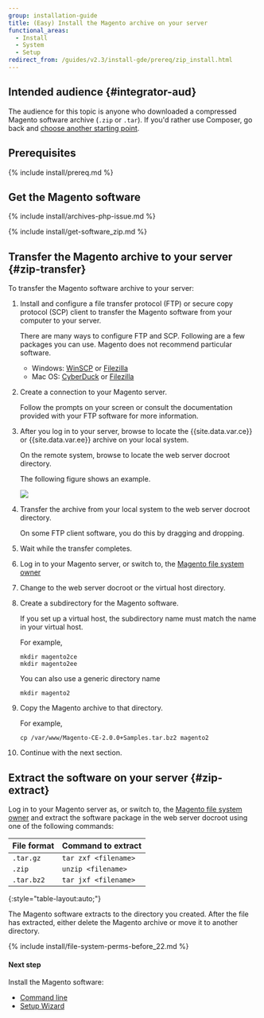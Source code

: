 ```yaml
---
group: installation-guide
title: (Easy) Install the Magento archive on your server
functional_areas:
  - Install
  - System
  - Setup
redirect_from: /guides/v2.3/install-gde/prereq/zip_install.html
---
```


## Intended audience {#integrator-aud}

The audience for this topic is anyone who downloaded a compressed Magento software archive (`.zip` or `.tar`). If you'd rather use Composer, go back and [choose another starting point]({{page.baseurl}}/install/getting-started.html).

## Prerequisites

{% include install/prereq.md %}

## Get the Magento software

{% include install/archives-php-issue.md %}

{% include install/get-software_zip.md %}

## Transfer the Magento archive to your server {#zip-transfer}

To transfer the Magento software archive to your server:

1. Install and configure a file transfer protocol (FTP) or secure copy protocol (SCP) client to transfer the Magento software from your computer to your server.

   There are many ways to configure FTP and SCP. Following are a few packages you can use. Magento does not recommend particular software.

   * Windows: [WinSCP](https://winscp.net/eng/download.php) or [Filezilla](https://filezilla-project.org/download.php)
   * Mac OS: [CyberDuck](https://cyberduck.io/?l=en) or [Filezilla](https://filezilla-project.org/download.php)

2. Create a connection to your Magento server.

   Follow the prompts on your screen or consult the documentation provided with your FTP software for more information.

3. After you log in to your server, browse to locate the {{site.data.var.ce}} or {{site.data.var.ee}} archive on your local system.

   On the remote system, browse to locate the web server docroot directory.

   The following figure shows an example.

   ![]({{site.baseurl}}/static/images/install-merch_ftp-transfer.png)

4. Transfer the archive from your local system to the web server docroot directory.

   On some FTP client software, you do this by dragging and dropping.

5. Wait while the transfer completes.
6. Log in to your Magento server, or switch to, the [Magento file system owner]({{page.baseurl}}/install/getting-started/file-system-ownership-permissions.html)
7. Change to the web server docroot or the virtual host directory.
8. Create a subdirectory for the Magento software.

   If you set up a virtual host, the subdirectory name must match the name in your virtual host.

   For example,

   ```
   mkdir magento2ce
   mkdir magento2ee
   ```

   You can also use a generic directory name

   ```
   mkdir magento2
   ```

9. Copy the Magento archive to that directory.

   For example,

   ```
   cp /var/www/Magento-CE-2.0.0+Samples.tar.bz2 magento2
   ```

10. Continue with the next section.

## Extract the software on your server {#zip-extract}

Log in to your Magento server as, or switch to, the [Magento file system owner]({{page.baseurl}}/install/getting-started/file-system-ownership-permissions.html) and extract the software package in the web server docroot using one of the following commands:

| File format | Command to extract   |
| ----------- | -------------------- |
| `.tar.gz`   | `tar zxf <filename>` |
| `.zip`      | `unzip <filename>`   |
| `.tar.bz2`  | `tar jxf <filename>` |

{:style="table-layout:auto;"}

The Magento software extracts to the directory you created. After the file has extracted, either delete the Magento archive or move it to another directory.

{% include install/file-system-perms-before_22.md %}

#### Next step

Install the Magento software:

* [Command line]({{page.baseurl}}/install/command-line.html)
* [Setup Wizard]({{page.baseurl}}/install/web-setup-wizard.html)

